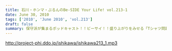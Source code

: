 ```yaml
---
title: 石川・ホンマ・ぶるんのBe-SIDE Your Life! vol.213-1
date: June 30, 2010
tags: ['2010', 'June 2010', 'vol.213']
draft: false
summary: 保守派が集まるポッドキャスト！！ビーサイ！！盛り上がりをみせる「Tシャツ問題」・・・重大なお知らせもあるよ。いったいどうなる！？NAMAE
---
```


http://project-phi.ddo.jp/ishikawa/ishikawa213_1.mp3